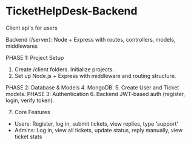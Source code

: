 # TicketHelpDesk-Backend
Client api's for users 

Backend (/server): Node + Express with routes, controllers, models, middlewares

PHASE 1: Project Setup
1. Create /client folders. Initialize projects.
2. Set up Node.js + Express with middleware and routing structure.

PHASE 2: Database & Models
4. MongoDB.
5. Create User and Ticket models.
PHASE 3: Authentication
6. Backend JWT-based auth (register, login, verify token).

7. Core Features
- Users: Register, log in, submit tickets, view replies, type 'support'
- Admins: Log in, view all tickets, update status, reply manually, view ticket stats
